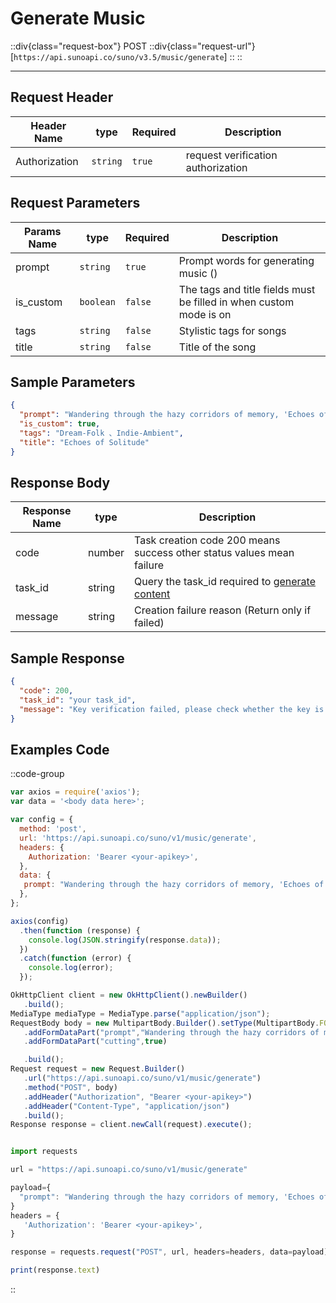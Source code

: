 # Generate Music

::div{class="request-box"}
<span class="request-identifier">POST</span>
::div{class="request-url"}
[`https://api.sunoapi.co/suno/v3.5/music/generate`]
::
::

---

## Request Header

| Header Name   | type     | Required | Description                        |
| ------------- | -------- | -------- | ---------------------------------- |
| Authorization | `string` | `true`   | request verification authorization |

## Request Parameters

| Params Name | type      | Required | Description                                                        |
| ----------- | --------- | -------- | ------------------------------------------------------------------ |
| prompt      | `string`  | `true`   | Prompt words for generating music ()                               |
| is_custom   | `boolean` | `false`  | The tags and title fields must be filled in when custom mode is on |
| tags        | `string`  | `false`  | Stylistic tags for songs                                           |
| title       | `string`  | `false`  | Title of the song                                                  |

## Sample Parameters

```json
{
  "prompt": "Wandering through the hazy corridors of memory, 'Echoes of Solitude' weaves a tapestry of melancholic melodies that embrace the listener in a warm yet lonely embrace. The vocals, a soft whisper against the night, intertwine with the gentle strumming of an acoustic guitar, painting a picture of solitude that is both beautiful and haunting. Layers of ethereal synths rise and fall like the tide, carrying the song towards depths unknown, while the drums pulse with a distant, almost tribal rhythm, adding a touch of mystery to the already atmospheric soundscape. This is a track that embodies the quiet introspection of a soul seeking solace in the vastness of its own thoughts, a stylistic blend of dream-pop and indie-folk that lingers long after the final note fades away.",
  "is_custom": true,
  "tags": "Dream-Folk 、Indie-Ambient",
  "title": "Echoes of Solitude"
}
```

## Response Body

| Response Name | type   | Description                                                                                                   |
| ------------- | ------ | ------------------------------------------------------------------------------------------------------------- |
| code        | number | Task creation code 200 means success other status values ​​mean failure |
| task_id       | string | Query the task_id required to [generate content](https://api.sunoapi.co/music/query)           |
| message       | string | Creation failure reason (Return only if failed)                                                               |

## Sample Response

```json
{
  "code": 200,
  "task_id": "your task_id",
  "message": "Key verification failed, please check whether the key is correct"
}
```

## Examples Code

::code-group

```js [node]
var axios = require('axios');
var data = '<body data here>';

var config = {
  method: 'post',
  url: 'https://api.sunoapi.co/suno/v1/music/generate',
  headers: {
    Authorization: 'Bearer <your-apikey>',
  },
  data: {
   prompt: "Wandering through the hazy corridors of memory, 'Echoes of Solitude' weaves a tapestry of melancholic melodies that embrace the listener in a warm yet lonely embrace. The vocals, a soft whisper against the night, intertwine with the gentle strumming of an acoustic guitar, painting a picture of solitude that is both beautiful and haunting. Layers of ethereal synths rise and fall like the tide, carrying the song towards depths unknown, while the drums pulse with a distant, almost tribal rhythm, adding a touch of mystery to the already atmospheric soundscape. This is a track that embodies the quiet introspection of a soul seeking solace in the vastness of its own thoughts, a stylistic blend of dream-pop and indie-folk that lingers long after the final note fades away.",
  },
};

axios(config)
  .then(function (response) {
    console.log(JSON.stringify(response.data));
  })
  .catch(function (error) {
    console.log(error);
  });
```

```js [Java]
OkHttpClient client = new OkHttpClient().newBuilder()
   .build();
MediaType mediaType = MediaType.parse("application/json");
RequestBody body = new MultipartBody.Builder().setType(MultipartBody.FORM)
   .addFormDataPart("prompt","Wandering through the hazy corridors of memory, 'Echoes of Solitude' weaves a tapestry of melancholic melodies that embrace the listener in a warm yet lonely embrace. The vocals, a soft whisper against the night, intertwine with the gentle strumming of an acoustic guitar, painting a picture of solitude that is both beautiful and haunting. Layers of ethereal synths rise and fall like the tide, carrying the song towards depths unknown, while the drums pulse with a distant, almost tribal rhythm, adding a touch of mystery to the already atmospheric soundscape. This is a track that embodies the quiet introspection of a soul seeking solace in the vastness of its own thoughts, a stylistic blend of dream-pop and indie-folk that lingers long after the final note fades away.")
   .addFormDataPart("cutting",true)

   .build();
Request request = new Request.Builder()
   .url("https://api.sunoapi.co/suno/v1/music/generate")
   .method("POST", body)
   .addHeader("Authorization", "Bearer <your-apikey>")
   .addHeader("Content-Type", "application/json")
   .build();
Response response = client.newCall(request).execute();
```

```js [Python]

import requests

url = "https://api.sunoapi.co/suno/v1/music/generate"

payload={
  "prompt": "Wandering through the hazy corridors of memory, 'Echoes of Solitude' weaves a tapestry of melancholic melodies that embrace the listener in a warm yet lonely embrace. The vocals, a soft whisper against the night, intertwine with the gentle strumming of an acoustic guitar, painting a picture of solitude that is both beautiful and haunting. Layers of ethereal synths rise and fall like the tide, carrying the song towards depths unknown, while the drums pulse with a distant, almost tribal rhythm, adding a touch of mystery to the already atmospheric soundscape. This is a track that embodies the quiet introspection of a soul seeking solace in the vastness of its own thoughts, a stylistic blend of dream-pop and indie-folk that lingers long after the final note fades away.",
}
headers = {
   'Authorization': 'Bearer <your-apikey>',
}

response = requests.request("POST", url, headers=headers, data=payload)

print(response.text)
```

::
